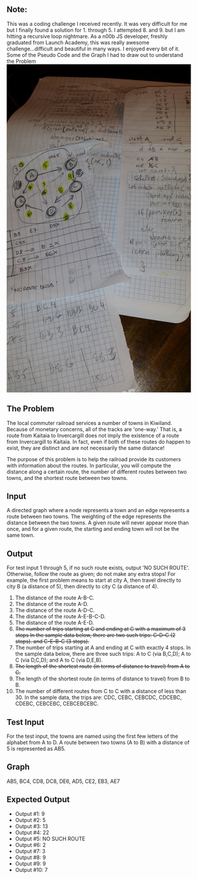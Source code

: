 Note:
-------
This was a coding challenge  I received recently. It was very difficult for me
but I finally found a solution for 1. through 5. I attempted
8. and 9. but I am hitting a recursive loop nightmare. As a n00b JS developer, freshly graduated from Launch Academy,
this was  really awesome challenge...difficult and beautiful in  many ways. I enjoyed every bit of it.
Some of the Pseudo Code and the Graph I had to draw out to understand the Problem
![Graph drawing and pseudocode](https://raw.githubusercontent.com/cassking/kiwililand-trains-directed-graph-js/master/graph.jpg)


The Problem
-------

The local commuter railroad services a number of towns in Kiwiland.  Because of monetary concerns, all of the tracks are 'one-way.'  That is, a route from Kaitaia to Invercargill does not imply the existence of a route from Invercargill to Kaitaia.  In fact, even if both of these routes do happen to exist, they are distinct and are not necessarily the same distance!

The purpose of this problem is to help the railroad provide its customers with information about the routes.  In particular, you will compute the distance along a certain route, the number of different routes between two towns, and the shortest route between two towns.

Input
-----

A directed graph where a node represents a town and an edge represents a route between two towns.  The weighting of the edge represents the distance between the two towns.  A given route will never appear more than once, and for a given route, the starting and ending town will not be the same town.

Output
------

For test input 1 through 5, if no such route exists, output 'NO SUCH ROUTE'.  Otherwise, follow the route as given; do not make any extra stops!  For example, the first problem means to start at city A, then travel directly to city B (a distance of 5), then directly to city C (a distance of 4).

1. The distance of the route A-B-C.
2. The distance of the route A-D.
3. The distance of the route A-D-C.
4. The distance of the route A-E-B-C-D.
5. The distance of the route A-E-D.
6. <del>The number of trips starting at C and ending at C with a maximum of 3 stops  In the sample data below, there are two such trips: C-D-C (2 stops). and C-E-B-C (3 stops).
7. The number of trips starting at A and ending at C with exactly 4 stops.  In the sample data below, there are three such trips: A to C (via B,C,D); A to C (via D,C,D); and A to C (via D,E,B).</del>
8. <del>The length of the shortest route (in terms of distance to travel) from A to C.</del>
9. The length of the shortest route (in terms of distance to travel) from B to B.
10. The number of different routes from C to C with a distance of less than 30.  In the sample data, the trips are: CDC, CEBC, CEBCDC, CDCEBC, CDEBC, CEBCEBC, CEBCEBCEBC.

Test Input
----------

For the test input, the towns are named using the first few letters of the alphabet from A to D.  A route between two towns (A to B) with a distance of 5 is represented as AB5.

Graph
-----
AB5, BC4, CD8, DC8, DE6, AD5, CE2, EB3, AE7

Expected Output
---------------
* Output #1: 9
* Output #2: 5
* Output #3: 13
* Output #4: 22
* Output #5: NO SUCH ROUTE
* Output #6: 2
* Output #7: 3
* Output #8: 9
* Output #9: 9
* Output #10: 7
